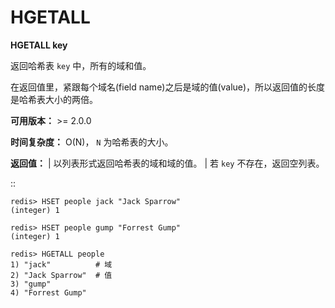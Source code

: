 # HGETALL


**HGETALL key**

返回哈希表 ``key`` 中，所有的域和值。

在返回值里，紧跟每个域名(field name)之后是域的值(value)，所以返回值的长度是哈希表大小的两倍。

**可用版本：**
    >= 2.0.0

**时间复杂度：**
    O(N)， ``N`` 为哈希表的大小。

**返回值：**
    | 以列表形式返回哈希表的域和域的值。
    | 若 ``key`` 不存在，返回空列表。

::

    redis> HSET people jack "Jack Sparrow"
    (integer) 1

    redis> HSET people gump "Forrest Gump"
    (integer) 1

    redis> HGETALL people
    1) "jack"          # 域
    2) "Jack Sparrow"  # 值
    3) "gump"
    4) "Forrest Gump"
